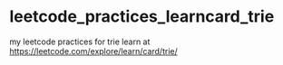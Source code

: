 # leetcode_practices_learncard_trie
my leetcode practices for trie learn at https://leetcode.com/explore/learn/card/trie/
